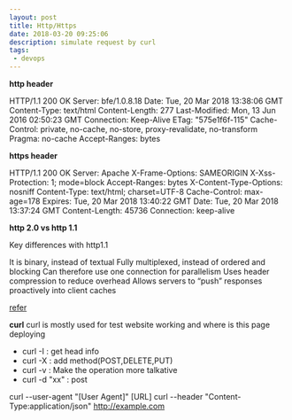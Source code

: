 ```yaml
---
layout: post
title: Http/Https
date: 2018-03-20 09:25:06
description: simulate request by curl
tags: 
 - devops
---
```


**http header**

HTTP/1.1 200 OK
Server: bfe/1.0.8.18
Date: Tue, 20 Mar 2018 13:38:06 GMT
Content-Type: text/html
Content-Length: 277
Last-Modified: Mon, 13 Jun 2016 02:50:23 GMT
Connection: Keep-Alive
ETag: "575e1f6f-115"
Cache-Control: private, no-cache, no-store, proxy-revalidate, no-transform
Pragma: no-cache
Accept-Ranges: bytes

**https header**

HTTP/1.1 200 OK
Server: Apache
X-Frame-Options: SAMEORIGIN
X-Xss-Protection: 1; mode=block
Accept-Ranges: bytes
X-Content-Type-Options: nosniff
Content-Type: text/html; charset=UTF-8
Cache-Control: max-age=178
Expires: Tue, 20 Mar 2018 13:40:22 GMT
Date: Tue, 20 Mar 2018 13:37:24 GMT
Content-Length: 45736
Connection: keep-alive


**http 2.0 vs http 1.1**

Key differences with http1.1

It is binary, instead of textual
Fully multiplexed, instead of ordered and blocking
Can therefore use one connection for parallelism
Uses header compression to reduce overhead
Allows servers to “push” responses proactively into client caches

[refer](https://www.upwork.com/hiring/development/the-http2-protocol-its-pros-cons-and-how-to-start-using-it/)

**curl**
curl is mostly used for test website working and where is this page deploying

- curl -I : get head info
- curl -X : add method(POST,DELETE,PUT)
- curl -v : Make the operation more talkative
- curl -d "xx" : post

curl --user-agent "[User Agent]" [URL]
curl --header "Content-Type:application/json" http://example.com
